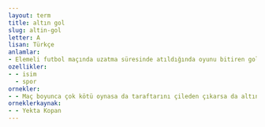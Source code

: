 ```yaml
---
layout: term
title: altın gol
slug: altin-gol
letter: A
lisan: Türkçe
anlamlar:
- Elemeli futbol maçında uzatma süresinde atıldığında oyunu bitiren gol
ozellikler:
- - isim
  - spor
ornekler:
- - Maç boyunca çok kötü oynasa da taraftarını çileden çıkarsa da altın golü atan taraf gülüyor, yüzleri güldürüyor.
orneklerkaynak:
- - Yekta Kopan
---
```

